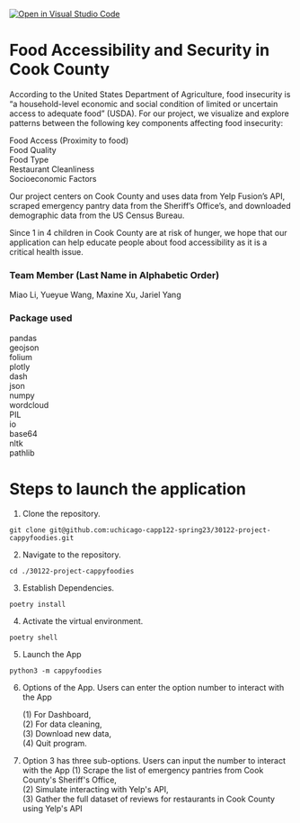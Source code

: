 [![Open in Visual Studio Code](https://classroom.github.com/assets/open-in-vscode-c66648af7eb3fe8bc4f294546bfd86ef473780cde1dea487d3c4ff354943c9ae.svg)](https://classroom.github.com/online_ide?assignment_repo_id=9908027&assignment_repo_type=AssignmentRepo)

# Food Accessibility and Security in Cook County

According to the United States Department of Agriculture, food insecurity is “a household-level economic and social condition of limited or uncertain access to adequate food” (USDA). For our project, we visualize and explore patterns between the following key components affecting food insecurity:

Food Access (Proximity to food)\
Food Quality \
Food Type\
Restaurant Cleanliness\
Socioeconomic Factors

Our project centers on Cook County and uses data from Yelp Fusion’s API, scraped emergency pantry data from the Sheriff’s Office’s, and downloaded demographic data from the US Census Bureau. 

Since 1 in 4 children in Cook County are at risk of hunger, we hope that our application can help educate people about food accessibility as it is a critical health issue.

### Team Member (Last Name in Alphabetic Order)
Miao Li, Yueyue Wang, Maxine Xu, Jariel Yang

### Package used
pandas \
geojson\
folium\
plotly\
dash\
json\
numpy\
wordcloud\
PIL\
io\
base64\
nltk\
pathlib

# Steps to launch the application

1. Clone the repository.
```
git clone git@github.com:uchicago-capp122-spring23/30122-project-cappyfoodies.git
```
2. Navigate to the repository.
```
cd ./30122-project-cappyfoodies
```
3. Establish Dependencies.
```
poetry install
```
4. Activate the virtual environment.
```
poetry shell
```
5. Launch the App
```
python3 -m cappyfoodies
```
6. Options of the App. Users can enter the option number to interact with the App

    (1) For Dashboard, \
    (2) For data cleaning, \
    (3) Download new data,\
    (4) Quit program.

7. Option 3 has three sub-options. Users can input the number to interact with the App
    (1) Scrape the list of emergency pantries from Cook County's Sheriff's Office,\
    (2) Simulate interacting with Yelp's API,\
    (3) Gather the full dataset of reviews for restaurants in Cook County using Yelp's API


